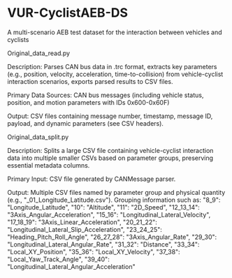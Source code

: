 # VUR-CyclistAEB-DS
A multi-scenario AEB test dataset for the interaction between vehicles and cyclists

Original_data_read.py

Description: 
  Parses CAN bus data in .trc format, extracts key parameters (e.g., position, velocity, acceleration, time-to-collision) 
  from vehicle-cyclist interaction scenarios, exports parsed results to CSV files.
  
Primary Data Sources:
  CAN bus messages (including vehicle status, position, and motion parameters with IDs 0x600-0x60F)
  
Output: 
  CSV files containing message number, timestamp, message ID, payload, and dynamic parameters (see CSV headers).


Original_data_split.py

Description: 
  Splits a large CSV file containing vehicle-cyclist interaction data into multiple 
  smaller CSVs based on parameter groups, preserving essential metadata columns.

Primary Input: 
  CSV file generated by CANMessage parser.
  
Output: 
  Multiple CSV files named by parameter group and physical quantity (e.g., "_01_Longitude_Latitude.csv").
  Grouping information such as:
        "8_9": "Longitude_Latitude",
        "10": "Altitude",
        "11": "2D_Speed",
        "12_13_14": "3Axis_Angular_Acceleration",
        "15_16": "Longitudinal_Lateral_Velocity",
        "17_18_19": "3Axis_Linear_Acceleration",
        "20_21_22": "Longitudinal_Lateral_Slip_Acceleration",
        "23_24_25": "Heading_Pitch_Roll_Angle",
        "26_27_28": "3Axis_Angular_Rate",
        "29_30": "Longitudinal_Lateral_Angular_Rate",
        "31_32": "Distance",
        "33_34": "Local_XY_Position",
        "35_36": "Local_XY_Velocity",
        "37_38": "Local_Yaw_Track_Angle",
        "39_40": "Longitudinal_Lateral_Angular_Acceleration"
